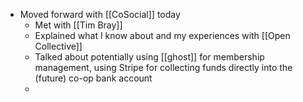 - Moved forward with [[CoSocial]] today
	- Met with [[Tim Bray]]
	- Explained what I know about and my experiences with [[Open Collective]]
	- Talked about potentially using [[ghost]] for membership management, using Stripe for collecting funds directly into the (future) co-op bank account
	-